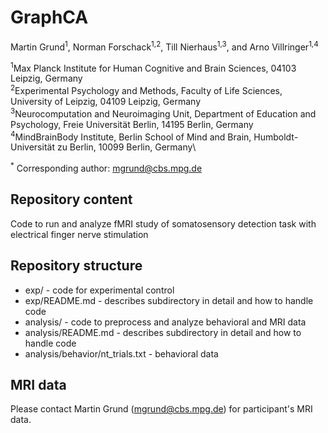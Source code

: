 # GraphCA

Martin Grund<sup>1</sup>, Norman Forschack<sup>1,2</sup>, Till Nierhaus<sup>1,3</sup>, and Arno Villringer<sup>1,4</sup>

<sup>1</sup>Max Planck Institute for Human Cognitive and Brain Sciences, 04103 Leipzig, Germany\
<sup>2</sup>Experimental Psychology and Methods, Faculty of Life Sciences, University of Leipzig, 04109 Leipzig, Germany\
<sup>3</sup>Neurocomputation and Neuroimaging Unit, Department of Education and Psychology, Freie Universität Berlin, 14195 Berlin, Germany\
<sup>4</sup>MindBrainBody Institute, Berlin School of Mind and Brain, Humboldt-Universität zu Berlin, 10099 Berlin, Germany\

<sup>*</sup> Corresponding author: mgrund@cbs.mpg.de

## Repository content

Code to run and analyze fMRI study of somatosensory detection task with electrical finger nerve stimulation

## Repository structure

- exp/ - code for experimental control
- exp/README.md -  describes subdirectory in detail and how to handle code
- analysis/ - code to preprocess and analyze behavioral and MRI data
- analysis/README.md -  describes subdirectory in detail and how to handle code
- analysis/behavior/nt_trials.txt - behavioral data

## MRI data

Please contact Martin Grund (mgrund@cbs.mpg.de) for participant's MRI data.